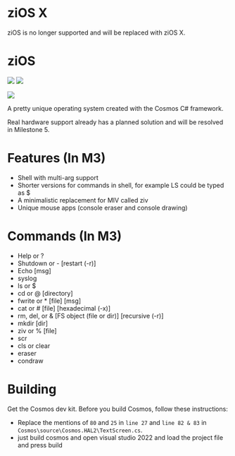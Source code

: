 # ziOS X
ziOS is no longer supported and will be replaced with ziOS X.

# ziOS
<img src="https://img.shields.io/badge/Milestone-3-green?style=flat-square"> <img src="https://img.shields.io/badge/Real%20Hardware-FAIL-red?style=flat-square">

<img src="https://user-images.githubusercontent.com/49623720/230219229-6f801b8b-5143-489c-b34b-48ebc7e9d6d5.png">

A pretty unique operating system created with the Cosmos C# framework.

Real hardware support already has a planned solution and will be resolved in Milestone 5.

# Features (In M3)
- Shell with multi-arg support
- Shorter versions for commands in shell, for example LS could be typed as $
- A minimalistic replacement for MIV called ziv
- Unique mouse apps (console eraser and console drawing)
# Commands (In M3)
- Help or ?
- Shutdown or - [restart (-r)]
- Echo [msg]
- syslog
- ls or $
- cd or @ [directory]
- fwrite or * [file] [msg]
- cat or # [file] [hexadecimal (-x)]
- rm, del, or & [FS object (file or dir)] [recursive (-r)]
- mkdir [dir]
- ziv or % [file]
- scr
- cls or clear
- eraser
- condraw

# Building
Get the Cosmos dev kit. Before you build Cosmos, follow these instructions: 
- Replace the mentions of `80` and `25` in `line 27` and `line 82 & 83` in `Cosmos\source\Cosmos.HAL2\TextScreen.cs`.
- just build cosmos and open visual studio 2022 and load the project file and press build
